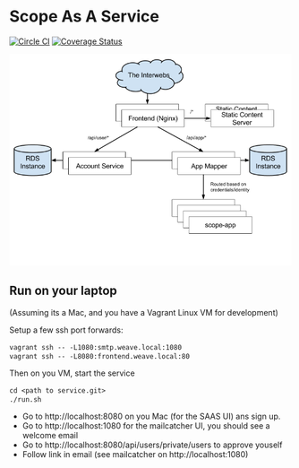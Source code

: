 # Scope As A Service

[![Circle CI](https://circleci.com/gh/weaveworks/service/tree/master.svg?style=shield)](https://circleci.com/gh/weaveworks/service/tree/master) [![Coverage Status](https://coveralls.io/repos/weaveworks/service/badge.svg?branch=coverage&service=github&t=6Kr25T)](https://coveralls.io/github/weaveworks/service?branch=coverage)

![Architecture](docs/architecture.png)

## Run on your laptop

(Assuming its a Mac, and you have a Vagrant Linux VM for development)

Setup a few ssh port forwards:
```
vagrant ssh -- -L1080:smtp.weave.local:1080
vagrant ssh -- -L8080:frontend.weave.local:80
```

Then on you VM, start the service
```
cd <path to service.git>
./run.sh
```

- Go to http://localhost:8080 on you Mac (for the SAAS UI) ans sign up.
- Go to http://localhost:1080 for the mailcatcher UI, you should see a welcome email
- Go to http://localhost:8080/api/users/private/users to approve youself
- Follow link in email (see mailcatcher on http://localhost:1080)
